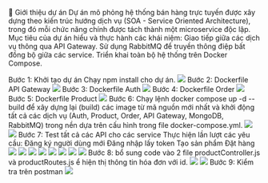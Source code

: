 📘 Giới thiệu dự án
Dự án mô phỏng hệ thống bán hàng trực tuyến được xây dựng theo kiến trúc hướng dịch vụ (SOA - Service Oriented Architecture), trong đó mỗi chức năng chính được tách thành một microservice độc lập.
Mục tiêu của dự án hiểu và thực hành các khái niệm:
Giao tiếp giữa các dịch vụ thông qua API Gateway.
Sử dụng RabbitMQ để truyền thông điệp bất đồng bộ giữa các service.
Triển khai toàn bộ hệ thống trên Docker Compose.

Bước 1: Khởi tạo dự án
Chạy npm install cho dự án.
![](./public/1.png)
Bước 2: Dockerfile API Gateway
![](./public/2.png)
Bước 3: Dockerfile Auth
![](./public/3.png)
Bước 4: Dockerfile Order
![](./public/4.png)
Bước 5: Dockerfile Product
![](./public/5.png)
Bước 6: Chạy lệnh docker compose up -d --build để xây dựng lại (build) các image từ mã nguồn mới nhất và khởi động tất cả các dịch vụ (Auth, Product, Order, API Gateway, MongoDB, RabbitMQ) trong nền dựa trên cấu hình trong file docker-compose.yml.
![](./public/6.png)
![](./public/7.png)
Bước 7: Test tất cả các API cho các service
Thực hiện lần lượt các yêu cầu:
Đăng ký người dùng mới
Đăng nhập lấy token
Tạo sản phẩm
Đặt hàng
![](./public/8.png)
![](./public/9.png)
![](./public/10.png)
![](./public/11.png)
![](./public/12.png)
![](./public/13.png)
![](./public/14.png)
![](./public/14_1.png)
Bước 8: bổ sung code vào 2 file productController.js và productRoutes.js ể hiện thị thông tin hóa đơn với id.
![](./public/15.png)
![](./public/16.png)
Bước 9: Kiểm tra trên postman
![](./public/17.png)



